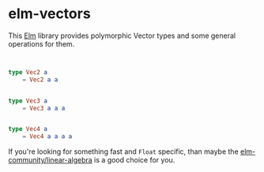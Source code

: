 # elm-vectors

This [Elm](http://elm-lang.org/) library provides polymorphic Vector types and some general operations for them.


```elm


type Vec2 a
    = Vec2 a a


type Vec3 a
    = Vec3 a a a


type Vec4 a
    = Vec4 a a a a


```


If you're looking for something fast and `Float` specific, than maybe the [elm-community/linear-algebra](http://package.elm-lang.org/packages/elm-community/linear-algebra/latest) is a good choice for you.
